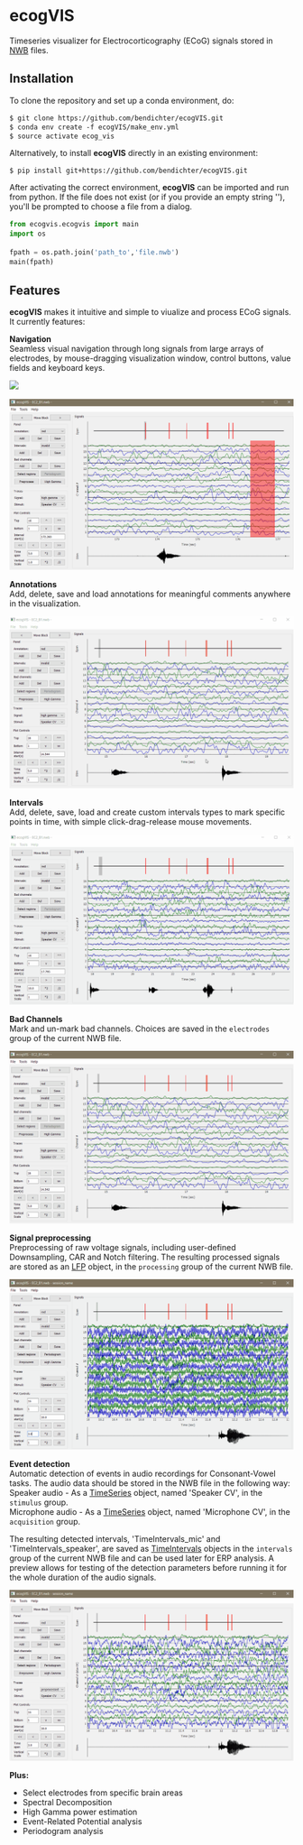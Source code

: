 # ecogVIS
Timeseries visualizer for Electrocorticography (ECoG) signals stored in [NWB](https://neurodatawithoutborders.github.io/) files. 

## Installation
To clone the repository and set up a conda environment, do:
```
$ git clone https://github.com/bendichter/ecogVIS.git
$ conda env create -f ecogVIS/make_env.yml
$ source activate ecog_vis
```

Alternatively, to install **ecogVIS** directly in an existing environment:
```
$ pip install git+https://github.com/bendichter/ecogVIS.git
```

After activating the correct environment, **ecogVIS** can be imported and run from python. If the file does not exist (or if you provide an empty string ''), you'll be prompted to choose a file from a dialog.
```python
from ecogvis.ecogvis import main
import os

fpath = os.path.join('path_to','file.nwb')
main(fpath)
```


## Features
**ecogVIS** makes it intuitive and simple to viualize and process ECoG signals. It currently features:

**Navigation** <br>
Seamless visual navigation through long signals from large arrays of electrodes, by mouse-dragging visualization window, control buttons, value fields and keyboard keys.

![](media/gif_time_navigation.gif)

![](media/gif_channel_navigation.gif)


**Annotations** <br>
Add, delete, save and load annotations for meaningful comments anywhere in the visualization.

![](media/gif_annotations.gif)


**Intervals** <br> 
Add, delete, save, load and create custom intervals types to mark specific points in time, with simple click-drag-release mouse movements.

![](media/gif_intervals.gif)


**Bad Channels** <br>
Mark and un-mark bad channels. Choices are saved in the `electrodes` group of the current NWB file.

![](media/gif_badchannels.gif)


**Signal preprocessing** <br>
Preprocessing of raw voltage signals, including user-defined Downsampling, CAR and Notch filtering. The resulting processed signals are stored as an [LFP](https://pynwb.readthedocs.io/en/stable/pynwb.ecephys.html#pynwb.ecephys.LFP) object, in the `processing` group of the current NWB file.

![](media/gif_preprocessing.gif)


**Event detection** <br>
Automatic detection of events in audio recordings for Consonant-Vowel tasks. The audio data should be stored in the NWB file in the following way: <br>
  Speaker audio - As a [TimeSeries](https://pynwb.readthedocs.io/en/stable/pynwb.base.html#pynwb.base.TimeSeries) object, named 'Speaker CV', in the `stimulus` group. <br>
  Microphone audio - As a [TimeSeries](https://pynwb.readthedocs.io/en/stable/pynwb.base.html#pynwb.base.TimeSeries) object, named 'Microphone CV', in the `acquisition` group. <br>

The resulting detected intervals, 'TimeIntervals_mic' and 'TimeIntervals_speaker', are saved as [TimeIntervals](https://pynwb.readthedocs.io/en/stable/pynwb.epoch.html#pynwb.epoch.TimeIntervals) objects in the `intervals` group of the current NWB file and can be used later for ERP analysis. A preview allows for testing of the detection parameters before running it for the whole duration of the audio signals. 

![](media/gif_event_detection.gif)


**Plus:**
- Select electrodes from specific brain areas
- Spectral Decomposition
- High Gamma power estimation
- Event-Related Potential analysis
- Periodogram analysis
